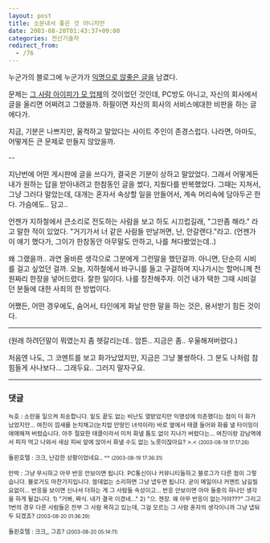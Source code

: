 ```yaml
---
layout: post
title: 소문내서 좋은 것 아니지만
date: 2003-08-20T01:43:37+09:00
categories: 전산기술자
redirect_from:
  - /76
---
```


누군가의 블로그에 누군가가 <a href="http://www.city109.com/blog/weblog.php?id=P122">익명으로 않좋은 글을</a> 남겼다.

문제는 <a href="http://www.city109.com/blog/weblog.php?id=P123">그 사람 아이피가 모 업체</a>의 것이었던 것인데, PC방도 아니고, 자신의 회사에서 글을 올리면 어쩌려고 그랬을까. 하필이면 자신의 회사의 서비스에대한 비판을 하는 글에다가.

지금, 기분은 나쁘지만, 울컥하고 말았다는 사이트 주인이 존경스럽다. 나라면, 아마도, 어떻게든 큰 문제로 만들지 않았을까.

--

지난번에 어떤 게시판에 글을 쓰다가, 결국은 기분이 상하고 말았었다. 그래서 어떻게든 내가 원하는 답을 받아내려고 한참동인 글을 썼다, 지웠다를 반복했었다. 그때는 지쳐서, 그냥 그러다 말았는데, 대개는 혼자서 속상할 일을 만들어서, 계속 머리속에 담아두곤 한다. 가슴에도.. 담고..

언젠가 지하철에서 큰소리로 전도하는 사람을 보고 하도 시끄럽길래, "그만좀 해라." 라고 말한 적이 있었다. "거기가서 너 같은 사람들 만날꺼면, 난, 안갈랜다."라고. (언젠가 이 얘기 했다가, 그이가 한참동안 아무말도 안하고, 나를 쳐다봤었는데..)

왜 그랬을까.. 과연 올바른 생각으로 그분에게 그런말을 했던걸까. 아니면, 단순히 시비를 걸고 싶었던 걸까. 오늘, 지하철에서 바구니를 들고 구걸하며 지나가시는 할머니께 천원짜리 한장을 넣어드렸다. 잘한 일이다. 나를 칭찬해주자. 이건 내가 택한 그때 시비걸던 분들에 대한 사죄의 한 방법이다.

어쨌든, 어떤 경우에도, 숨어서, 타인에게 화날 만한 말을 하는 것은, 용서받기 힘든 것이다.

---

(원래 하려던말이 뭐였는지 좀 헷갈리는데.. 암튼.. 지금은 좀.. 우울해져버렸다.)

처음엔 나도, 그 코멘트를 보고 화가났었지만, 지금은 그냥 불쌍하다. 그 분도 나처럼 참 힘들게 사나보다... 그래두요.. 그러지 말자구요.

* * *

### 댓글



<!--- cmt:164 --->
<!--- mail: --->
<!--- parent:0 --->

<small>늑호 : 소란을 일으켜 죄송합니다.  밑도 끝도 없는 비난도 열받았지만 익명성에 의존했다는 점이 더 화가 났었지만...  여친이 낌새를 눈치채고(눈치밥 만땅인 녀석이라) 바로 옆에서 태클 들어와 화를 낼 타이밍이 애매해져 버렸습니다. 아주 절묘한 태클이라서 미처 화낼 틈도 없이 지나가 버렸다는...  여친이랑 강남역에서 피자 먹고 나와서 새삼 피씨 앞에 앉아서 화낼 수도 없는 노릇이잖아요? >.< <small>(2003-08-19 17:17:26)</small></small>


<!--- cmt:165 --->
<!--- mail: --->
<!--- parent:0 --->

<small>돌핀호텔 : 크크, 난감한 상황이었네요.. ^^ <small>(2003-08-19 17:36:31)</small></small>


<!--- cmt:166 --->
<!--- mail: --->
<!--- parent:0 --->

<small>만박 : 그냥 무시하고 아무 반응 안보이면 됩니다. PC통신이나 커뮤니티들하고 블로그가 다른 점이 그렇습니다. 블로거도 마찬가지입니다. 쓸데없는 소리하면 그냥 냅두면 됩니다. 굳이 메일이나 커멘트 남길필요없이...  반응을 보이면 신나서 더하는 게 그 사람들 속성이고... 반응 안보이면 아마 둘중의 하나인 생각을 하게 될겁니다. 1) "거봐, 짜식. 내가 결국 이겼네..." 2) "으. 젠장. 왜 아무 반응이 없는거야???"  그리고 1번의 경우 다른 사람들은 전부 그 사람 욕하고 있는데, 그걸 모르는 그 사람 혼자의 생각이니까 그냥 냅둬두 되겠죠? <small>(2003-08-20 01:36:29)</small></small>


<!--- cmt:167 --->
<!--- mail: --->
<!--- parent:0 --->

<small>돌핀호텔 : 크크,, 그죠? <small>(2003-08-20 05:14:11)</small></small>

